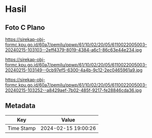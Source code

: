 # Hasil

## Foto C Plano

https://sirekap-obj-formc.kpu.go.id/60a7/pemilu/ppwp/61/10/02/20/05/6110022005003-20240215-103103--2eff4379-8019-4384-a6c1-86c63e44e234.jpg

https://sirekap-obj-formc.kpu.go.id/60a7/pemilu/ppwp/61/10/02/20/05/6110022005003-20240215-103149--0cb97ef5-6300-4a4b-9c12-2ec0465961a9.jpg

https://sirekap-obj-formc.kpu.go.id/60a7/pemilu/ppwp/61/10/02/20/05/6110022005003-20240215-103252--a8429aef-7b02-485f-9217-fe28846cda36.jpg


## Metadata

| Key        | Value               |
| ---------- | ------------------- |
| Time Stamp | 2024-02-15 19:00:26 |



